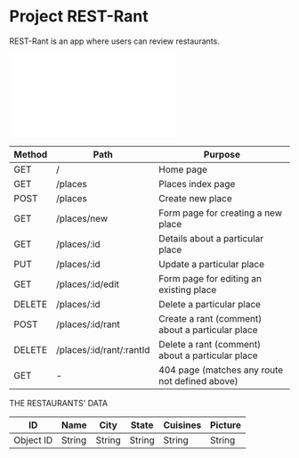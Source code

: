 # Project REST-Rant

REST-Rant is an app where users can review restaurants.

![This is the index.js coding.](.models/index.js)

| Method | Path                     | Purpose                                          |
| ------ | ------------------------ | ------------------------------------------------ |
| GET    | /                        | Home page                                        |
| GET    | /places                  | Places index page                                |
| POST   | /places                  | Create new place                                 |
| GET    | /places/new              | Form page for creating a new place               |
| GET    | /places/:id              | Details about a particular place                 |
| PUT    | /places/:id              | Update a particular place                        |
| GET    | /places/:id/edit         | Form page for editing an existing place          |
| DELETE | /places/:id              | Delete a particular place                        |
| POST   | /places/:id/rant         | Create a rant (comment) about a particular place |
| DELETE | /places/:id/rant/:rantId | Delete a rant (comment) about a particular place |
| GET    | -                        | 404 page (matches any route not defined above)   |

THE RESTAURANTS' DATA

| ID        | Name   | City   | State  | Cuisines | Picture |
| --------- | ------ | ------ | ------ | -------- | ------- |
| Object ID | String | String | String | String   | String  |
